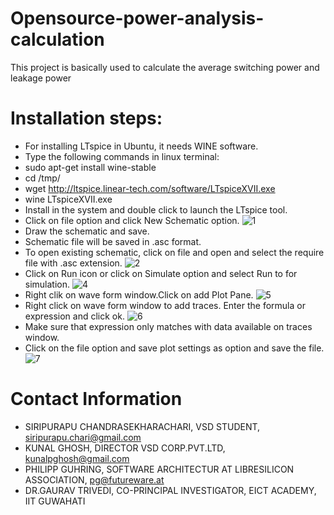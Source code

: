 # Opensource-power-analysis-calculation
This project is basically used to calculate the average switching power and leakage power

# Installation steps:
* For installing LTspice in Ubuntu, it needs WINE software.
* Type the following commands in linux terminal:
* sudo apt-get install wine-stable
* cd /tmp/
* wget http://ltspice.linear-tech.com/software/LTspiceXVII.exe
* wine LTspiceXVII.exe
* Install in the system and double click to launch the LTspice tool.
* Click on file option and click New Schematic option.
![1](https://user-images.githubusercontent.com/64962972/84532763-6d183980-ad04-11ea-945a-db22cbe16ed2.PNG)
* Draw the schematic and save.
* Schematic file will be saved in .asc format.
* To open existing schematic, click on file and open and select the require file with .asc extension.
![2](https://user-images.githubusercontent.com/64962972/84533178-3858b200-ad05-11ea-927a-f804f8fba1b9.PNG)
* Click on Run icon or click on Simulate option and select Run to for simulation.
![4](https://user-images.githubusercontent.com/64962972/84533194-427ab080-ad05-11ea-845e-bb38af113ca6.PNG)
* Right clik on wave form window.Click on add Plot Pane.
![5](https://user-images.githubusercontent.com/64962972/84533206-473f6480-ad05-11ea-9ad3-34c304e9659e.PNG)
* Right click on wave form window to add traces. Enter the formula or expression and click ok.
![6](https://user-images.githubusercontent.com/64962972/84533220-4c041880-ad05-11ea-9f09-0a6d6ecc0af0.PNG)
* Make sure that expression only matches with data available on traces window.
* Click on the file option and save plot settings as option and save the file.
![7](https://user-images.githubusercontent.com/64962972/84533248-59b99e00-ad05-11ea-9149-3d5e533808ba.PNG)


# Contact Information
* SIRIPURAPU CHANDRASEKHARACHARI, VSD STUDENT, siripurapu.chari@gmail.com
* KUNAL GHOSH, DIRECTOR VSD CORP.PVT.LTD, kunalpghosh@gmail.com
* PHILIPP GUHRING, SOFTWARE ARCHITECTUR AT LIBRESILICON ASSOCIATION, pg@futureware.at
* DR.GAURAV TRIVEDI, CO-PRINCIPAL INVESTIGATOR, EICT ACADEMY, IIT GUWAHATI



